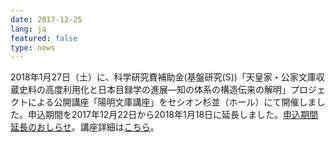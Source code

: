 ```yaml
---
date: 2017-12-25
lang: ja
featured: false
type: news
---
```

2018年1月27日（土）に、科学研究費補助金(基盤研究(S))「天皇家・公家文庫収蔵史料の高度利用化と日本目録学の進展―知の体系の構造伝来の解明」プロジェクトによる公開講座「陽明文庫講座」をセシオン杉並（ホール）にて開催しました。申込期間を2017年12月22日から2018年1月18日に延長しました。<a href="/news/2017/youmei-encho.pdf" target="_blank">申込期間延長のおしらせ</a>。講座詳細は<a href="/news/2017/20180127youmei.pdf" target="_blank">こちら</a>。

